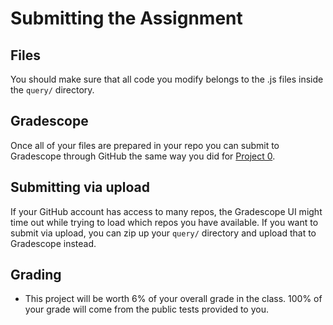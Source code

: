 # Submitting the Assignment

## Files

You should make sure that all code you modify belongs to the .js files inside the `query/` directory.

## Gradescope

Once all of your files are prepared in your repo you can submit to Gradescope through GitHub the same way you did for [Project 0](../proj0/submitting.md#pushing-changes-to-github-classroom).

## Submitting via upload <a id="submitting-via-upload"></a>

If your GitHub account has access to many repos, the Gradescope UI might time out while trying to load which repos you have available. If you want to submit via upload, you can zip up your `query/` directory and upload that to Gradescope instead.

## Grading

* This project will be worth 6% of your overall grade in the class. 100% of your grade will come from the public tests provided to you.

